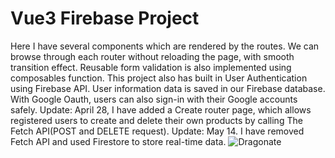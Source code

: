 # Vue3 Firebase Project
Here I have several components which are rendered by the routes. We can browse through each router without reloading the page, with smooth transition effect. 
Reusable form validation is also implemented using composables function.
This project also has built in User Authentication using Firebase API. User information data is saved in our Firebase database. With Google Oauth, users can also sign-in with their Google accounts safely.
Update: April 28, I have added a Create router page, which allows registered users to create and delete their own products by calling The Fetch API(POST and DELETE request). 
Update: May 14. I have removed Fetch API and used Firestore to store real-time data.
![Dragonate](https://user-images.githubusercontent.com/88929457/171562328-6e9efc1d-9cab-4516-8f42-ae034919737b.png)
